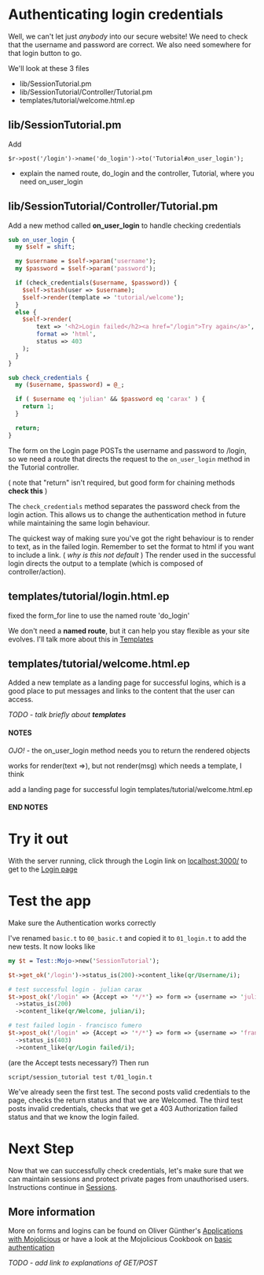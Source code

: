 # Authenticating login credentials

Well, we can't let just _anybody_ into our secure website!
We need to check that the username and password are correct.
We also need somewhere for that login button to go.

We'll look at these 3 files
* lib/SessionTutorial.pm
* lib/SessionTutorial/Controller/Tutorial.pm
* templates/tutorial/welcome.html.ep

## lib/SessionTutorial.pm
Add
```
$r->post('/login')->name('do_login')->to('Tutorial#on_user_login');
```
* explain the named route, do_login and the controller, Tutorial, where you need on_user_login

## lib/SessionTutorial/Controller/Tutorial.pm
Add a new method called **on_user_login** to handle checking credentials
```perl
sub on_user_login {
  my $self = shift;

  my $username = $self->param('username');
  my $password = $self->param('password');

  if (check_credentials($username, $password)) {
    $self->stash(user => $username);
    $self->render(template => 'tutorial/welcome');
  } 
  else {
    $self->render(
        text => '<h2>Login failed</h2><a href="/login">Try again</a>',
        format => 'html',
        status => 403
    );
  }
}

sub check_credentials {
  my ($username, $password) = @_;

  if ( $username eq 'julian' && $password eq 'carax' ) {
    return 1;
  }

  return;
}
```

The form on the Login page POSTs the username and password to /login,
so we need a route that directs the request to the `on_user_login` method
in the Tutorial controller.

( note that "return" isn't required, but good form for chaining methods **check this** )

The `check_credentials` method separates the password check from the login action.
This allows us to change the authentication method in future 
while maintaining the same login behaviour.

The quickest way of making sure you've got the right behaviour is to render to text, 
as in the failed login.  Remember to set the format to html if you want to include a link.
( _why is this not default_ )
The render used in the successful login directs the output to a template
(which is composed of controller/action).

## templates/tutorial/login.html.ep
fixed the form_for line to use the named route 'do_login'

We don't need a **named route**, but it can help you stay flexible as your site evolves.
I'll talk more about this in [Templates](Templates.md)

## templates/tutorial/welcome.html.ep
Added a new template as a landing page for successful logins,
which is a good place to put messages and links to the content 
that the user can access.

_TODO - talk briefly about **templates**_

#### NOTES ####

*OJO!* - the on_user_login method needs you to return the rendered objects

works for render(text =>), but not render(msg) which needs a template, I think

add a landing page for successful login
	templates/tutorial/welcome.html.ep

#### END NOTES ####

# Try it out
With the server running,
click through the Login link on [localhost:3000/](http://localhost:3000/)
to get to the [Login page](http://localhost:3000/login)

# Test the app

Make sure the Authentication works correctly

I've renamed `basic.t` to `00_basic.t` and copied it to `01_login.t` to add the
new tests.  It now looks like
```perl
my $t = Test::Mojo->new('SessionTutorial');

$t->get_ok('/login')->status_is(200)->content_like(qr/Username/i);

# test successful login - julian carax
$t->post_ok('/login' => {Accept => '*/*'} => form => {username => 'julian', password => 'carax'})
  ->status_is(200)
  ->content_like(qr/Welcome, julian/i);

# test failed login - francisco fumero
$t->post_ok('/login' => {Accept => '*/*'} => form => {username => 'francisco', password => 'fumero'})
  ->status_is(403)
  ->content_like(qr/Login failed/i);
```
(are the Accept tests necessary?)  Then run
```
script/session_tutorial test t/01_login.t
```
We've already seen the first test.  The second posts valid credentials to the page,
checks the return status and that we are Welcomed.  The third test posts invalid
credentials, checks that we get a 403 Authorization failed status and that
we know the login failed.

# Next Step

Now that we can successfully check credentials, let's make sure that we can maintain sessions
and protect private pages from unauthorised users.  Instructions continue in [Sessions](Sessions.md).

## More information

More on forms and logins can be found on Oliver G&uuml;nther's
[Applications with Mojolicious](http://oliverguenther.de/2014/04/applications-with-mojolicious-part-three-forms-and-login/ 'Forms, Logins')
or have a look at the Mojolicious Cookbook on
[basic authentication](http://localhost:3000/perldoc/Mojolicious/Guides/Cookbook#Basic-authentication1)

_TODO - add link to explanations of GET/POST_

